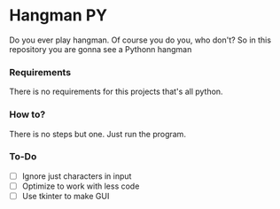 # Hangman PY
Do you ever play hangman. Of course you do you, who don't? So in this repository you are gonna see a Pythonn hangman

### Requirements
There is no requirements for this projects that's all python.

### How to?
There is no steps but one. Just run the program.

### To-Do
- [ ] Ignore just characters in input
- [ ] Optimize to work with less code
- [ ] Use tkinter to make GUI
